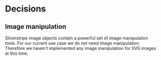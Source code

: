 # Decisions

## Image manipulation
Silverstripe image objects contain a powerful set of image manipulation tools. For our current use case we
do not need image manipulation. Therefore we haven't implemented any image manipulation for SVG images
at this time.
